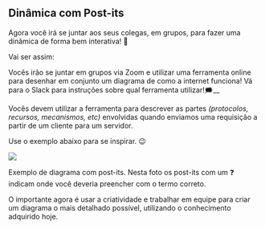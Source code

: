## Dinâmica com Post-its

Agora você irá se juntar aos seus colegas, em grupos, para fazer uma dinâmica de forma bem interativa! 🎎

Vai ser assim:

Vocês irão se juntar em grupos via Zoom e utilizar uma ferramenta online para desenhar em conjunto um diagrama de como a internet funciona! Vá para o Slack para instruções sobre qual ferramenta utilizar!🗯__

Vocês devem utilizar a ferramenta para descrever as partes  _(protocolos, recursos, mecanismos, etc)_ envolvidas quando enviamos uma requisição a partir de um cliente para um servidor.

Use o exemplo abaixo para se inspirar. 😉

![](https://s3.us-east-2.amazonaws.com/assets.app.betrybe.com/fundamentals/internet/images/post-it-internet-707300d0d09adfbd48b974bffedf442e.jpeg)

Exemplo de diagrama com post-its. Nesta foto os post-its com um ❓ indicam onde você deveria preencher com o termo correto.

O importante agora é usar a criatividade e trabalhar em equipe para criar um diagrama o mais detalhado possível, utilizando o conhecimento adquirido hoje.
